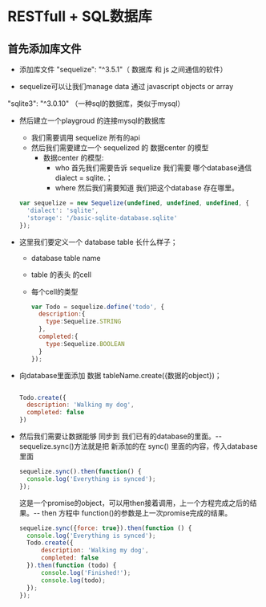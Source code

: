 # RESTfull + SQL数据库
## 首先添加库文件
- 添加库文件
"sequelize": "^3.5.1"（ 数据库 和 js 之间通信的软件）
 + sequelize可以让我们manage data 通过 javascript objects or array

"sqlite3": "^3.0.10" （一种sql的数据库，类似于mysql）

- 然后建立一个playgroud 的连接mysql的数据库
  * 我们需要调用 sequelize 所有的api
  * 然后我们需要建立一个 sequelized 的 数据center 的模型
    + 数据center 的模型:
      * who 首先我们需要告诉 sequelize 我们需要 哪个database通信 dialect = sqlite.；
      * where 然后我们需要知道 我们把这个database 存在哪里。      
  ```javascript
  var sequelize = new Sequelize(undefined, undefined, undefined, {
    'dialect': 'sqlite',
    'storage': '/basic-sqlite-database.sqlite'
  });
  ```

- 这里我们要定义一个 database table 长什么样子；
  + database table name
  + table 的表头 的cell
  + 每个cell的类型

      ```javascript
      var Todo = sequelize.define('todo', {
        description:{
          type:Sequelize.STRING
        },
        completed:{
          type:Sequelize.BOOLEAN
        }
      });
      ```

- 向database里面添加 数据 tableName.create({数据的object})；
  ```javascript

  Todo.create({
    description: 'Walking my dog',
    completed: false
  })
  ```
- 然后我们需要让数据能够 同步到 我们已有的database的里面。--
  sequelize.sync()方法就是把 新添加的在 sync() 里面的内容，传入database里面
  ```javascript
  sequelize.sync().then(function() {
    console.log('Everything is synced');
  });
  ```
  这是一个promise的object，可以用then接着调用，上一个方程完成之后的结果。--
  then 方程中 function()的参数是上一次promise完成的结果。
  
  ```javascript
  sequelize.sync({force: true}).then(function () {
  	console.log('Everything is synced');
  	Todo.create({
  		description: 'Walking my dog',
  		completed: false
  	}).then(function (todo) {
  		console.log('Finished!');
  		console.log(todo);
  	});
  });
  ```
